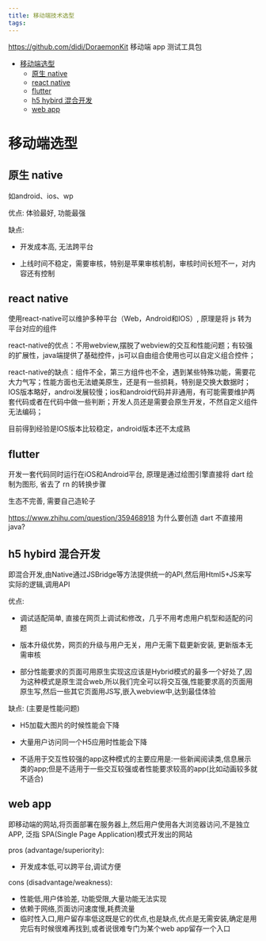 ```yaml
---
title: 移动端技术选型
tags:
---
```



https://github.com/didi/DoraemonKit 移动端 app 测试工具包

<!-- more -->

<!-- TOC -->

- [移动端选型](#移动端选型)
  - [原生 native](#原生-native)
  - [react native](#react-native)
  - [flutter](#flutter)
  - [h5 hybird 混合开发](#h5-hybird-混合开发)
  - [web app](#web-app)

<!-- /TOC -->

# 移动端选型

## 原生 native

如android、ios、wp

优点: 体验最好, 功能最强

缺点:

- 开发成本高, 无法跨平台

- 上线时间不稳定，需要审核，特别是苹果审核机制，审核时间长短不一，对内容还有控制


## react native

使用react-native可以维护多种平台（Web，Android和IOS）, 原理是将 js 转为 平台对应的组件

react-native的优点：不用webview,摆脱了webview的交互和性能问题；有较强的扩展性，java端提供了基础控件，js可以自由组合使用也可以自定义组合控件；

react-native的缺点：组件不全，第三方组件也不全，遇到某些特殊功能，需要花大力气写；性能方面也无法媲美原生，还是有一些损耗，特别是交换大数据时；IOS版本略好，androi发展较慢；ios和android代码并非通用，有可能需要维护两套代码或者在代码中做一些判断；开发人员还是需要会原生开发，不然自定义组件无法编码；

目前得到经验是IOS版本比较稳定，android版本还不太成熟

## flutter


开发一套代码同时运行在iOS和Android平台, 原理是通过绘图引擎直接将 dart 绘制为图形, 省去了 rn 的转换步骤

生态不完善, 需要自己造轮子

https://www.zhihu.com/question/359468918 为什么要创造 dart 不直接用 java?


## h5 hybird 混合开发

即混合开发,由Native通过JSBridge等方法提供统一的API,然后用Html5+JS来写实际的逻辑,调用API

优点: 

- 调试适配简单, 直接在网页上调试和修改，几乎不用考虑用户机型和适配的问题

- 版本升级优势，网页的升级与用户无关，用户无需下载更新安装, 更新版本无需审核

- 部分性能要求的页面可用原生实现这应该是Hybrid模式的最多一个好处了,因为这种模式是原生混合web,所以我们完全可以将交互强,性能要求高的页面用原生写,然后一些其它页面用JS写,嵌入webview中,达到最佳体验

缺点: (主要是性能问题)

- H5加载大图片的时候性能会下降

- 大量用户访问同一个H5应用时性能会下降

- 不适用于交互性较强的app这种模式的主要应用是:一些新闻阅读类,信息展示类的app;但是不适用于一些交互较强或者性能要求较高的app(比如动画较多就不适合)

## web app

即移动端的网站,将页面部署在服务器上,然后用户使用各大浏览器访问,不是独立APP, 泛指 SPA(Single Page Application)模式开发出的网站

pros (advantage/superiority):

- 开发成本低,可以跨平台,调试方便

cons (disadvantage/weakness):

- 性能低,用户体验差, 功能受限,大量功能无法实现
- 依赖于网络,页面访问速度慢,耗费流量
- 临时性入口,用户留存率低这既是它的优点,也是缺点,优点是无需安装,确定是用完后有时候很难再找到,或者说很难专门为某个web app留存一个入口